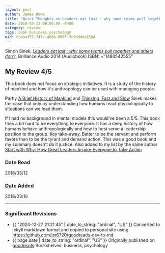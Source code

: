 ```yaml
---
layout: post
author: James Rowe
title: "Quick Thoughts on Leaders eat last : why some teams pull together and others don't"
date: 2018-03-12 00:00:00 -0400
category: review
tags: book business psychology
uid: eba3a157-747c-480b-8565-3c9dddda8584
---
```


Simon Sinek, *[Leaders eat last : why some teams pull together and others don't](https://www.goodreads.com/book/show/18184461)*,  Brilliance Audio 2014 (Audiobook) ISBN: ="1480542555"

## My Review 4/5

This book does not focus on strategic initiatives. It is a study of the history of mankind and how it's anthropology can be used with managing people.

Partly [A Brief History of Mankind](https://www.goodreads.com/book/show/6567068) and [Thinking, Fast and Slow](https://www.goodreads.com/book/show/11468377) Sinek makes the case that only by understanding how humans react physiologically to situations can we lead them.

If I had no background in mental models this would've been a 5/5. This book tries a bit hard to be everything to everyone. It has a deep history of how humans behave anthropologically and how to best serve a leadership position to the group. Key take-away. Better to be the servant and perform favors than to be the tyrant and demand action. This was a good book and my summary doesn't do it justice. Also added to my list by the same author [Start with Why: How Great Leaders Inspire Everyone to Take Action](https://www.goodreads.com/book/show/7108725)

### Date Read
2018/03/12

### Date Added
2018/03/16

---

### Significant Revisions

- {{ "2024-12-27 21:21:45" | date_to_string: "ordinal", "US" }} Converted to jekyll markdown format and copied to personal site using <https://github.com/jsr6720/goodreads-csv-to-md>
- {{ page.date | date_to_string: "ordinal", "US" }} Originally published on [goodreads](https://www.goodreads.com) Bookshelves: business, psychology